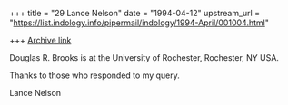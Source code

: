 +++
title = "29 Lance Nelson"
date = "1994-04-12"
upstream_url = "https://list.indology.info/pipermail/indology/1994-April/001004.html"

+++
[Archive link](https://list.indology.info/pipermail/indology/1994-April/001004.html)

Douglas R. Brooks is at the University of Rochester, Rochester, NY  USA.

Thanks to those who responded to my query.

Lance Nelson






